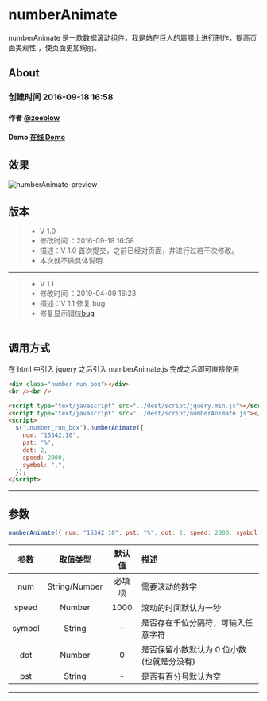 # numberAnimate

numberAnimate 是一款数据滚动组件，我是站在巨人的肩膀上进行制作，提高页面美观性 ，使页面更加绚丽。

## About

### 创建时间 2016-09-18 16:58

#### 作者 [@zoeblow](https://github.com/zoeblow)

#### Demo [在线 Demo](http://ifuyuan.wang/gitdemo/numberAnimate/index.html)

## 效果

![numberAnimate-preview](https://raw.githubusercontent.com/zoeblow/numberAnimate/master/numberAnimate.gif)

## 版本

> - V 1.0
> - 修改时间 ：2016-09-18 16:58
> - 描述：V 1.0 首次提交，之前已经对页面，井进行过若干次修改。
> - 本次就不做具体说明

---

> - V 1.1
> - 修改时间 ：2019-04-09 16:23
> - 描述：V 1.1 修复 bug
> - 修复显示错位[bug](https://github.com/zoeblow/numberAnimate/issues/1)

---

## 调用方式

在 html 中引入 jquery 之后引入 numberAnimate.js
完成之后即可直接使用

```html
<div class="number_run_box"></div>
<br /><br />

<script type="text/javascript" src="../dest/script/jquery.min.js"></script>
<script type="text/javascript" src="../dest/script/numberAnimate.js"></script>
<script>
  $(".number_run_box").numberAnimate({
    num: "15342.10",
    pst: "%",
    dot: 2,
    speed: 2000,
    symbol: ",",
  });
</script>
```

---

## 参数

```js
numberAnimate({ num: "15342.10", pst: "%", dot: 2, speed: 2000, symbol: "," });
```

|  参数  |   取值类型    | 默认值 | 描述                                      |
| :----: | :-----------: | :----: | :---------------------------------------- |
|  num   | String/Number | 必填项 | 需要滚动的数字                            |
| speed  |    Number     |  1000  | 滚动的时间默认为一秒                      |
| symbol |    String     |   -    | 是否存在千位分隔符，可输入任意字符        |
|  dot   |    Number     |   0    | 是否保留小数默认为 0 位小数(也就是分没有) |
|  pst   |    String     |   -    | 是否有百分号默认为空                      |

---
